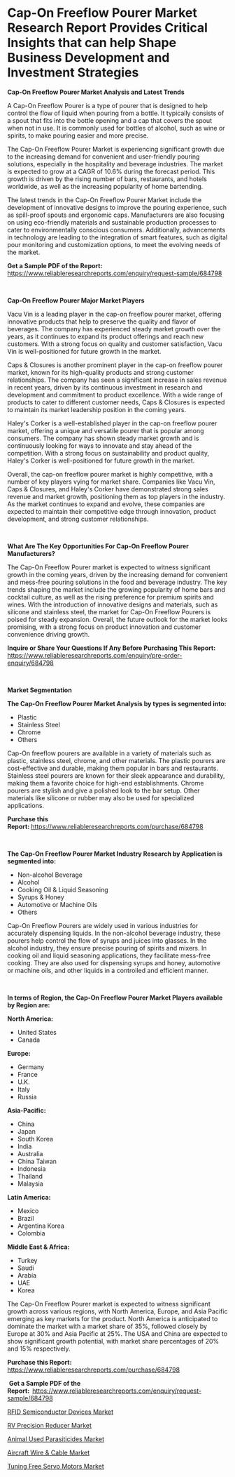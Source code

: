 <p><h1>Cap-On Freeflow Pourer Market Research Report Provides Critical Insights that can help Shape Business Development and Investment Strategies</h1></p><p><strong>Cap-On Freeflow Pourer Market Analysis and Latest Trends</strong></p>
<p><p>A Cap-On Freeflow Pourer is a type of pourer that is designed to help control the flow of liquid when pouring from a bottle. It typically consists of a spout that fits into the bottle opening and a cap that covers the spout when not in use. It is commonly used for bottles of alcohol, such as wine or spirits, to make pouring easier and more precise.</p><p>The Cap-On Freeflow Pourer Market is experiencing significant growth due to the increasing demand for convenient and user-friendly pouring solutions, especially in the hospitality and beverage industries. The market is expected to grow at a CAGR of 10.6% during the forecast period. This growth is driven by the rising number of bars, restaurants, and hotels worldwide, as well as the increasing popularity of home bartending.</p><p>The latest trends in the Cap-On Freeflow Pourer Market include the development of innovative designs to improve the pouring experience, such as spill-proof spouts and ergonomic caps. Manufacturers are also focusing on using eco-friendly materials and sustainable production processes to cater to environmentally conscious consumers. Additionally, advancements in technology are leading to the integration of smart features, such as digital pour monitoring and customization options, to meet the evolving needs of the market.</p></p>
<p><strong>Get a Sample PDF of the Report:&nbsp;</strong> <a href="https://www.reliableresearchreports.com/enquiry/request-sample/684798">https://www.reliableresearchreports.com/enquiry/request-sample/684798</a></p>
<p>&nbsp;</p>
<p><strong>Cap-On Freeflow Pourer Major Market Players</strong></p>
<p><p>Vacu Vin is a leading player in the cap-on freeflow pourer market, offering innovative products that help to preserve the quality and flavor of beverages. The company has experienced steady market growth over the years, as it continues to expand its product offerings and reach new customers. With a strong focus on quality and customer satisfaction, Vacu Vin is well-positioned for future growth in the market.</p><p>Caps & Closures is another prominent player in the cap-on freeflow pourer market, known for its high-quality products and strong customer relationships. The company has seen a significant increase in sales revenue in recent years, driven by its continuous investment in research and development and commitment to product excellence. With a wide range of products to cater to different customer needs, Caps & Closures is expected to maintain its market leadership position in the coming years.</p><p>Haley's Corker is a well-established player in the cap-on freeflow pourer market, offering a unique and versatile pourer that is popular among consumers. The company has shown steady market growth and is continuously looking for ways to innovate and stay ahead of the competition. With a strong focus on sustainability and product quality, Haley's Corker is well-positioned for future growth in the market.</p><p>Overall, the cap-on freeflow pourer market is highly competitive, with a number of key players vying for market share. Companies like Vacu Vin, Caps & Closures, and Haley's Corker have demonstrated strong sales revenue and market growth, positioning them as top players in the industry. As the market continues to expand and evolve, these companies are expected to maintain their competitive edge through innovation, product development, and strong customer relationships.</p></p>
<p>&nbsp;</p>
<p><strong>What Are The Key Opportunities For Cap-On Freeflow Pourer Manufacturers?</strong></p>
<p><p>The Cap-On Freeflow Pourer market is expected to witness significant growth in the coming years, driven by the increasing demand for convenient and mess-free pouring solutions in the food and beverage industry. The key trends shaping the market include the growing popularity of home bars and cocktail culture, as well as the rising preference for premium spirits and wines. With the introduction of innovative designs and materials, such as silicone and stainless steel, the market for Cap-On Freeflow Pourers is poised for steady expansion. Overall, the future outlook for the market looks promising, with a strong focus on product innovation and customer convenience driving growth.</p></p>
<p><strong>Inquire or Share Your Questions If Any Before Purchasing This Report:</strong> <a href="https://www.reliableresearchreports.com/enquiry/pre-order-enquiry/684798">https://www.reliableresearchreports.com/enquiry/pre-order-enquiry/684798</a></p>
<p>&nbsp;</p>
<p><strong>Market Segmentation</strong></p>
<p><strong>The Cap-On Freeflow Pourer Market Analysis by types is segmented into:</strong></p>
<p><ul><li>Plastic</li><li>Stainless Steel</li><li>Chrome</li><li>Others</li></ul></p>
<p><p>Cap-On freeflow pourers are available in a variety of materials such as plastic, stainless steel, chrome, and other materials. The plastic pourers are cost-effective and durable, making them popular in bars and restaurants. Stainless steel pourers are known for their sleek appearance and durability, making them a favorite choice for high-end establishments. Chrome pourers are stylish and give a polished look to the bar setup. Other materials like silicone or rubber may also be used for specialized applications.</p></p>
<p><strong>Purchase this Report:&nbsp;</strong><a href="https://www.reliableresearchreports.com/purchase/684798">https://www.reliableresearchreports.com/purchase/684798</a></p>
<p>&nbsp;</p>
<p><strong>The Cap-On Freeflow Pourer Market Industry Research by Application is segmented into:</strong></p>
<p><ul><li>Non-alcohol Beverage</li><li>Alcohol</li><li>Cooking Oil & Liquid Seasoning</li><li>Syrups & Honey</li><li>Automotive or Machine Oils</li><li>Others</li></ul></p>
<p><p>Cap-On Freeflow Pourers are widely used in various industries for accurately dispensing liquids. In the non-alcohol beverage industry, these pourers help control the flow of syrups and juices into glasses. In the alcohol industry, they ensure precise pouring of spirits and mixers. In cooking oil and liquid seasoning applications, they facilitate mess-free cooking. They are also used for dispensing syrups and honey, automotive or machine oils, and other liquids in a controlled and efficient manner.</p></p>
<p>&nbsp;</p>
<p><strong>In terms of Region, the Cap-On Freeflow Pourer Market Players available by Region are:</strong></p>
<p>
    <p> <strong> North America: </strong>
        <ul>
            <li>United States</li>
            <li>Canada</li>
        </ul>
        </p> 
    <p> <strong> Europe: </strong>
        <ul>
            <li>Germany</li>
            <li>France</li>
            <li>U.K.</li>
            <li>Italy</li>
            <li>Russia</li>
        </ul>
        </p> 
    <p> <strong> Asia-Pacific: </strong>
        <ul>
            <li>China</li>
            <li>Japan</li>
            <li>South Korea</li>
            <li>India</li>
            <li>Australia</li>
            <li>China Taiwan</li>
            <li>Indonesia</li>
            <li>Thailand</li>
            <li>Malaysia</li>
        </ul>
        </p> 
    <p> <strong> Latin America: </strong>
        <ul>
            <li>Mexico</li>
            <li>Brazil</li>
            <li>Argentina Korea</li>
            <li>Colombia</li>
        </ul>
        </p> 
    <p> <strong> Middle East & Africa: </strong>
        <ul>
            <li>Turkey</li>
            <li>Saudi</li>
            <li>Arabia</li>
            <li>UAE</li>
            <li>Korea</li>
        </ul>
    </p>
    </p>
<p><p>The Cap-On Freeflow Pourer market is expected to witness significant growth across various regions, with North America, Europe, and Asia Pacific emerging as key markets for the product. North America is anticipated to dominate the market with a market share of 35%, followed closely by Europe at 30% and Asia Pacific at 25%. The USA and China are expected to show significant growth potential, with market share percentages of 20% and 15% respectively.</p></p>
<p><strong>Purchase this Report: </strong><a href="https://www.reliableresearchreports.com/purchase/684798">https://www.reliableresearchreports.com/purchase/684798</a></p>
<p>&nbsp;<strong>Get a Sample PDF of the Report:&nbsp;&nbsp;</strong><a href="https://www.reliableresearchreports.com/enquiry/request-sample/684798">https://www.reliableresearchreports.com/enquiry/request-sample/684798</a></p>
<p><strong></strong></p>
<p><p><a href="https://natural-crush-b99.notion.site/Decoding-the-RFID-Semiconductor-Devices-Market-A-Deep-Dive-into-the-Latest-Market-Trends-Market-Se-ff30a6802ebe425a85087e68cf48bfda">RFID Semiconductor Devices Market</a></p><p><a href="https://boundless-drawbridge-702.notion.site/RV-Precision-Reducer-Market-Research-Report-Unlocks-Analysis-on-the-Market-Financial-Status-Market--e6345aa0328543a8adb0c95b6f76e7a7">RV Precision Reducer Market</a></p><p><a href="https://gamy-alyssum-396.notion.site/Animal-Used-Parasiticides-Market-Size-Furnishes-Valuable-Information-Encompassing-Market-Share-Mark-9c31342552e44e4aaed4207d75c85c47">Animal Used Parasiticides Market</a></p><p><a href="https://view.publitas.com/reportprime-1/aircraft-wire-cable-market-analysis-examines-its-scope-on-growth-opportunities-and-forecasted-trends-spanning-from-2024-to-2031/">Aircraft Wire & Cable Market</a></p><p><a href="https://view.publitas.com/reportprime-1/tuning-free-servo-motors-market-analysis-and-market-size-global-industry-overview-market-segmentation-and-forecast-2024-to-2031/">Tuning Free Servo Motors Market</a></p></p>